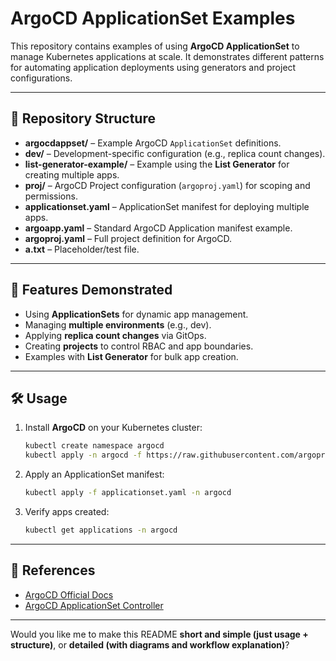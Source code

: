 

# ArgoCD ApplicationSet Examples

This repository contains examples of using **ArgoCD ApplicationSet** to manage Kubernetes applications at scale.
It demonstrates different patterns for automating application deployments using generators and project configurations.

---

## 📂 Repository Structure

* **argocdappset/** – Example ArgoCD `ApplicationSet` definitions.
* **dev/** – Development-specific configuration (e.g., replica count changes).
* **list-generator-example/** – Example using the **List Generator** for creating multiple apps.
* **proj/** – ArgoCD Project configuration (`argoproj.yaml`) for scoping and permissions.
* **applicationset.yaml** – ApplicationSet manifest for deploying multiple apps.
* **argoapp.yaml** – Standard ArgoCD Application manifest example.
* **argoproj.yaml** – Full project definition for ArgoCD.
* **a.txt** – Placeholder/test file.

---

## 🚀 Features Demonstrated

* Using **ApplicationSets** for dynamic app management.
* Managing **multiple environments** (e.g., dev).
* Applying **replica count changes** via GitOps.
* Creating **projects** to control RBAC and app boundaries.
* Examples with **List Generator** for bulk app creation.

---

## 🛠️ Usage

1. Install **ArgoCD** on your Kubernetes cluster:

   ```bash
   kubectl create namespace argocd
   kubectl apply -n argocd -f https://raw.githubusercontent.com/argoproj/argo-cd/stable/manifests/install.yaml
   ```

2. Apply an ApplicationSet manifest:

   ```bash
   kubectl apply -f applicationset.yaml -n argocd
   ```

3. Verify apps created:

   ```bash
   kubectl get applications -n argocd
   ```

---

## 📖 References

* [ArgoCD Official Docs](https://argo-cd.readthedocs.io/)
* [ArgoCD ApplicationSet Controller](https://argocd-applicationset.readthedocs.io/)

---

Would you like me to make this README **short and simple (just usage + structure)**, or **detailed (with diagrams and workflow explanation)**?
